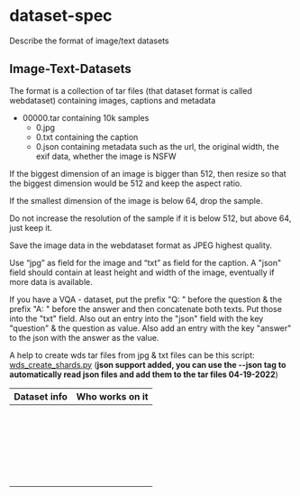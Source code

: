 # dataset-spec
Describe the format of image/text datasets

## Image-Text-Datasets

The format is a collection of tar files (that dataset format is called webdataset) containing images, captions and metadata

* 00000.tar containing 10k samples
  * 0.jpg
  * 0.txt containing the caption
  * 0.json containing metadata such as the url, the original width, the exif data, whether the image is NSFW


If the biggest dimension of an image is bigger than 512, then resize so that the biggest dimension would be 512 and keep the aspect ratio.

If the smallest dimension of the image is below 64, drop the sample.

Do not increase the resolution of the sample if it is below 512, but above 64, just keep it.

Save the image data in the webdataset format as JPEG highest quality.

Use “jpg” as field for the image and “txt” as field for the caption.
A "json" field should contain at least height and width of the image, eventually if more data is available.

If you have a VQA - dataset, put the prefix "Q: " before the question & the prefix "A: " before the answer and then concatenate both texts. Put those into the "txt" field.
Also out an entry into the "json" field with the key "question" & the question as value. Also add an entry with the key "answer" to the json with the answer as the value.

A help to create wds tar files from jpg & txt files can be this script: [wds_create_shards.py](wds_create_shards.py) (**json support added, you can use the --json tag to automatically read json files and add them to the tar files 04-19-2022**)

|  Dataset info  |  Who works on it  |
|---|---|
|   |   | 
|   |   | 
|   |   | 
|   |   | 
|   |   | 
|   |   | 
|   |   | 
|   |   | 
|   |   | 
|   |   | 
|   |   | 
|   |   | 
|   |   | 
|   |   | 
|   |   | 
|   |   | 
|   |   | 
|   |   | 
|   |   | 
|   |   | 
|   |   | 
|   |   | 
|   |   | 
|   |   | 
